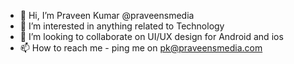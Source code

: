 - 👋 Hi, I’m Praveen Kumar @praveensmedia
- 👀 I’m interested in anything related to Technology
- 💞️ I’m looking to collaborate on UI/UX design for Android and ios
- 📫 How to reach me - ping me on pk@praveensmedia.com

<!---
praveensmedia/praveensmedia is a ✨ special ✨ repository because its `README.md` (this file) appears on your GitHub profile.
You can click the Preview link to take a look at your changes.
--->
